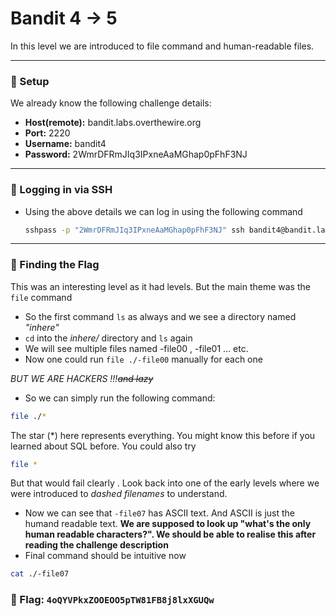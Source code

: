 # Bandit 4 -> 5

In this level we are introduced to file command and human-readable files.

---

### 🔧 Setup

We already know the following challenge details:
- **Host(remote):** bandit.labs.overthewire.org
- **Port:** 2220
- **Username:** bandit4
- **Password:** 2WmrDFRmJIq3IPxneAaMGhap0pFhF3NJ

---

### 🔑 Logging in via SSH

- Using the above details we can log in using the following command
    ```bash
    sshpass -p "2WmrDFRmJIq3IPxneAaMGhap0pFhF3NJ" ssh bandit4@bandit.labs.overthewire.org -p 2220
    ```

---

### 🎯 Finding the Flag

This was an interesting level as it had levels.
But the main theme was the `file` command

- So the first command `ls` as always and we see a directory named *"inhere"*
- `cd` into the *inhere/* directory and `ls` again 
- We will see multiple files named -file00 , -file01 ... etc.
- Now one could run `file ./-file00` manually for each one 

*BUT WE ARE HACKERS !!!~~and lazy~~*
- So we can simply run the following command:
```bash 
file ./* 
```
The star (*) here represents everything. You might know this before if you learned about SQL before.
You could also try 
```bash
file *
```
But that would fail clearly . Look back into one of the early levels where we were introduced to *dashed filenames* to understand.

- Now we can see that `-file07` has ASCII text. And ASCII is just the humand readable text. 
**We are supposed to look up "what's the only human readable characters?". We should be able to realise this after reading the challenge description**
- Final command should be intuitive now 
```bash
cat ./-file07
```

###  🏁 Flag: `4oQYVPkxZOOEOO5pTW81FB8j8lxXGUQw`
